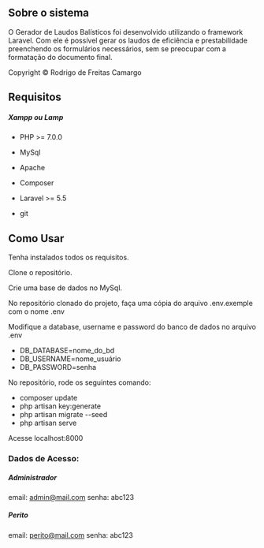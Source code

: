 ## Sobre o sistema

 O Gerador de Laudos Balísticos foi desenvolvido utilizando o framework Laravel. Com ele é possível gerar os laudos de eficiência e prestabilidade preenchendo os formulários necessários, sem se preocupar com a formatação do documento final.
 
 
 Copyright © Rodrigo de Freitas Camargo

## Requisitos

##### Xampp ou Lamp
* PHP >= 7.0.0
* MySql
* Apache

* Composer
* Laravel >= 5.5
* git

## Como Usar

Tenha instalados todos os requisitos.

Clone o repositório.

Crie uma base de dados no MySql.

No repositório clonado do projeto, faça uma cópia do arquivo .env.exemple com o nome .env
   
Modifique a database, username e password do banco de dados no arquivo .env

 * DB_DATABASE=nome_do_bd
 * DB_USERNAME=nome_usuário
 * DB_PASSWORD=senha


No repositório, rode os seguintes comando:
 * composer update
 * php artisan key:generate
 * php artisan migrate --seed
 * php artisan serve
 
 Acesse localhost:8000

### Dados de Acesso:

##### Administrador
email: admin@mail.com
senha: abc123

##### Perito
email: perito@mail.com
senha: abc123
 



